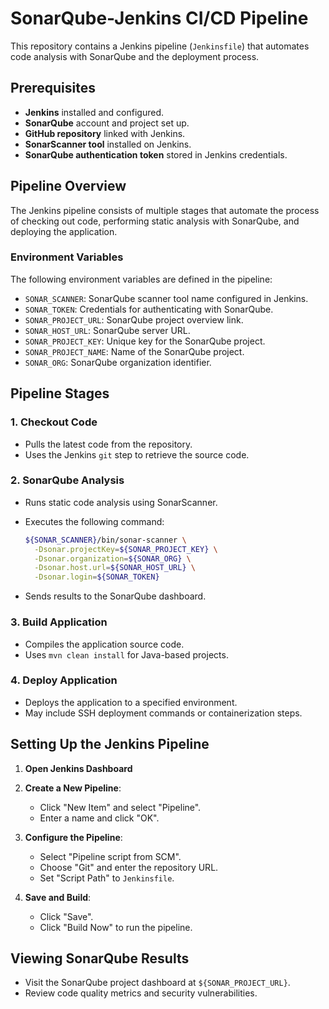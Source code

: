 # SonarQube-Jenkins CI/CD Pipeline

This repository contains a Jenkins pipeline (`Jenkinsfile`) that automates code analysis with SonarQube and the deployment process.

## Prerequisites

- **Jenkins** installed and configured.
- **SonarQube** account and project set up.
- **GitHub repository** linked with Jenkins.
- **SonarScanner tool** installed on Jenkins.
- **SonarQube authentication token** stored in Jenkins credentials.

## Pipeline Overview

The Jenkins pipeline consists of multiple stages that automate the process of checking out code, performing static analysis with SonarQube, and deploying the application.

### Environment Variables

The following environment variables are defined in the pipeline:

- `SONAR_SCANNER`: SonarQube scanner tool name configured in Jenkins.
- `SONAR_TOKEN`: Credentials for authenticating with SonarQube.
- `SONAR_PROJECT_URL`: SonarQube project overview link.
- `SONAR_HOST_URL`: SonarQube server URL.
- `SONAR_PROJECT_KEY`: Unique key for the SonarQube project.
- `SONAR_PROJECT_NAME`: Name of the SonarQube project.
- `SONAR_ORG`: SonarQube organization identifier.

## Pipeline Stages

### 1. Checkout Code

- Pulls the latest code from the repository.
- Uses the Jenkins `git` step to retrieve the source code.

### 2. SonarQube Analysis

- Runs static code analysis using SonarScanner.
- Executes the following command:

  ```sh
  ${SONAR_SCANNER}/bin/sonar-scanner \
    -Dsonar.projectKey=${SONAR_PROJECT_KEY} \
    -Dsonar.organization=${SONAR_ORG} \
    -Dsonar.host.url=${SONAR_HOST_URL} \
    -Dsonar.login=${SONAR_TOKEN}
  ```

- Sends results to the SonarQube dashboard.

### 3. Build Application

- Compiles the application source code.
- Uses `mvn clean install` for Java-based projects.

### 4. Deploy Application

- Deploys the application to a specified environment.
- May include SSH deployment commands or containerization steps.

## Setting Up the Jenkins Pipeline

1. **Open Jenkins Dashboard**

2. **Create a New Pipeline**:

   - Click "New Item" and select "Pipeline".
   - Enter a name and click "OK".

3. **Configure the Pipeline**:

   - Select "Pipeline script from SCM".
   - Choose "Git" and enter the repository URL.
   - Set "Script Path" to `Jenkinsfile`.

4. **Save and Build**:

   - Click "Save".
   - Click "Build Now" to run the pipeline.

## Viewing SonarQube Results

- Visit the SonarQube project dashboard at `${SONAR_PROJECT_URL}`.
- Review code quality metrics and security vulnerabilities.
